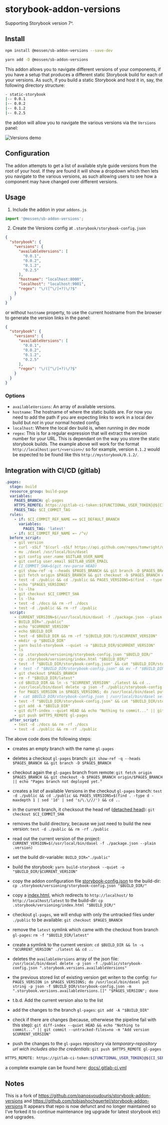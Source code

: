 # storybook-addon-versions

Supporting Storybook version 7^.
## Install

```sh
npm install @mossen/sb-addon-versions --save-dev

```

```sh
yarn add -D @mossen/sb-addon-versions

```

This addon allows you to navigate different versions of your components, if you have a setup that produces a different static Storybook build for each of your versions. As such, if you build a static Storybook and host it in, say, the following directory structure:

```sh
- static-storybook
|-- 0.0.1
|-- 0.0.2
|-- 0.1.2
|-- 0.2.5
```

the addon will allow you to navigate the various versions via the `Versions` panel:

![Versions demo](./docs/versions-demo.gif)

## Configuration

The addon attempts to get a list of available style guide versions from the root of your host. If they are found it will show a dropdown which then lets you navigate to the various versions, as such allowing users to see how a component may have changed over different versions.

## Usage

1. Include the addon in your `addons.js`

```javascript
import '@mossen/sb-addon-versions';
```

2. Create the Versions config at `.storybook/storybook-config.json`

```json
{
  "storybook": {
    "versions": {
      "availableVersions": [
        "0.0.1",
        "0.0.2",
        "0.1.2",
        "0.2.5"
      ],
      "hostname": "localhost:8000",
      "localhost": "localhost:9001",
      "regex": "\/([^\/]+?)\/?$"
    }
  }
}
```

or without `hostname` property, to use the current hostname from the browser to generate the version links in the panel:

```json
{
  "storybook": {
    "versions": {
      "availableVersions": [
        "0.0.1",
        "0.0.2",
        "0.1.2",
        "0.2.5"
      ],
      "regex": "\/([^\/]+?)\/?$"
    }
  }
}
```

### Options

- `availableVersions`: An array of available versions.
- `hostname`: The hostname of where the static builds are. For now you need to add the path if you are expecting links to work in a local dev build but *not* in your normal hosted config.
- `localhost`: Where the local dev build is, when running in dev mode
- `regex`: This is for a regular expression that will extract the version number for your URL. This is dependant on the way you store the static storybook builds. The example above will work for the format `http://localhost:port/<version>/` so for example, version `0.1.2` would be expected to be found like this `http://mystorybook/0.1.2/`.

## Integration with CI/CD (gitlab)

```yaml
.pages:
  stage: build
  resource_group: build-page
  variables:
    PAGES_BRANCH: gl-pages
    HTTPS_REMOTE: https://gitlab-ci-token:${FUNCTIONAL_USER_TOKEN}@${CI_SERVER_HOST}/${CI_PROJECT_PATH}.git
    PAGES_TAG: $CI_COMMIT_TAG
  rules:
    - if: $CI_COMMIT_REF_NAME == $CI_DEFAULT_BRANCH
      variables:
        PAGES_TAG: 'latest'
    - if: $CI_COMMIT_REF_NAME =~ /^v/
  before_script:
    - git version
    - curl -sSLf "$(curl -sSLf https://api.github.com/repos/tomwright/dasel/releases/tags/v1.27.3 | grep browser_download_url | grep linux_amd64 | grep -v .gz | cut -d\" -f 4)" -L -o dasel && chmod +x dasel
    - mv ./dasel /usr/local/bin/dasel
    - git config user.name $GITLAB_USER_NAME
    - git config user.email $GITLAB_USER_EMAIL
    # CI_COMMIT_SHA=$(git rev-parse HEAD)
    - git show-ref -q --heads $PAGES_BRANCH && git branch -D $PAGES_BRANCH
    - git fetch origin $PAGES_BRANCH && git checkout -b $PAGES_BRANCH origin/$PAGES_BRANCH || echo "Pages branch not deployed yet."
    - test -d ./public && cd ./public && PAGES_VERSIONS=$(find . -type d -maxdepth 1 | sed '1d' | sed 's/\.\///') && cd ..
    - echo "$PAGES_VERSIONS"
    - ls -lha
    - git checkout $CI_COMMIT_SHA
    - ls -lha
    - test -d ./docs && rm -rf ./docs
    - test -d ./public && rm -rf ./public
  script:
    - CURRENT_VERSION=$(/usr/local/bin/dasel -f ./package.json --plain .version)
    - BUILD_DIR="./public"
    - echo "$CURRENT_VERSION"
    - echo $BUILD_DIR
    - test -d $BUILD_DIR && rm -rf "${BUILD_DIR:?}/$CURRENT_VERSION"
    - mkdir -p "$BUILD_DIR"
    - yarn build-storybook --quiet -o "$BUILD_DIR/$CURRENT_VERSION"
    - ls
    - cp .storybook/versioning/storybook-config.json "$BUILD_DIR/"
    - cp .storybook/versioning/index.html "$BUILD_DIR/"
    - test -f "$BUILD_DIR/storybook-config.json" && cat "$BUILD_DIR/storybook-config.json" && echo -e "\n"
    # - test -f "$BUILD_DIR/storybook-config.json" && mv -f "$BUILD_DIR/storybook-config.json" "$BUILD_DIR/storybook-config.json.new"
    - git checkout $PAGES_BRANCH
    - rm -f "$BUILD_DIR/latest"
    - cd $BUILD_DIR && ln -s "$CURRENT_VERSION" ./latest && cd ..
    - /usr/local/bin/dasel delete -p json -f ./public/storybook-config.json ".storybook.versions.availableVersions"
    - for PAGES_VERSION in $PAGES_VERSIONS; do /usr/local/bin/dasel put string -p json -f $BUILD_DIR/storybook-config.json -m ".storybook.versions.availableVersions.[]" "$PAGES_VERSION"; done
    # - cat $BUILD_DIR/storybook-config.json | /usr/local/bin/dasel select -p json .storybook.versions.availableVersions --plain | grep "$CURRENT_VERSION" && /usr/local/bin/dasel put string -p json -f $BUILD_DIR/storybook-config.json -m ".storybook.versions.availableVersions.[]" "$CURRENT_VERSION"
    - test -f "$BUILD_DIR/storybook-config.json" && cat "$BUILD_DIR/storybook-config.json" && echo -e "\n"
    - git add -A "$BUILD_DIR"
    - git diff-index --quiet HEAD && echo "Nothing to commit..." || git commit --untracked-files=no -m "Add version $CURRENT_VERSION"
    - git push $HTTPS_REMOTE gl-pages
  after_script:
    - test -d ./docs && rm -rf ./docs
    - test -d ./public && rm -rf ./public
```

The above code does the following steps:

- creates an empty branch with the name `gl-pages`

- deletes a checkout `gl-pages` branch: `git show-ref -q --heads $PAGES_BRANCH && git branch -D $PAGES_BRANCH`
- checkout again the `gl-pages` branch from remote: `git fetch origin $PAGES_BRANCH && git checkout -b $PAGES_BRANCH origin/$PAGES_BRANCH || echo "Pages branch not deployed yet."`
- creates a list of available Versions in the checkout `gl-pages` branch: `test -d ./public && cd ./public && PAGES_VERSIONS=$(find . -type d -maxdepth 1 | sed '1d' | sed 's/\.\///') && cd ..`
- in the current branch, it checksout the head ref ([detached head](https://www.cloudbees.com/blog/git-detached-head)): `git checkout $CI_COMMIT_SHA`
- removes the build directory, because we just need to build the new version: `test -d ./public && rm -rf ./public`
- read out the current version of the project: `CURRENT_VERSION=$(/usr/local/bin/dasel -f ./package.json --plain .version)`
- set the build dir-variable: `BUILD_DIR="./public"`
- build the storybook: `yarn build-storybook --quiet -o "$BUILD_DIR/$CURRENT_VERSION"`
- copy the addon configuration file [storybook-config.json](docs/storybook-config.json) to the build-dir: `cp .storybook/versioning/storybook-config.json "$BUILD_DIR/"`
- copy a [index.html](docs/index.html), which redirects to `http://localhost/` to `http://localhost/latest` to the build-dir: `cp .storybook/versioning/index.html "$BUILD_DIR/"`
- checkout `gl-pages`, we will endup with only the untracked files under `./public` to be available: `git checkout $PAGES_BRANCH`
- remove the `latest` symlink which came with the checkout from branch `gl-pages`: `rm -f "$BUILD_DIR/latest"`
- create a symlink to the current version: `cd $BUILD_DIR && ln -s "$CURRENT_VERSION" ./latest && cd ..`
- deletes the `availableVersions` array of the json file: `/usr/local/bin/dasel delete -p json -f ./public/storybook-config.json ".storybook.versions.availableVersions"`
- the previous stored list of existing version get writen to the config: `for PAGES_VERSION in $PAGES_VERSIONS; do /usr/local/bin/dasel put string -p json -f $BUILD_DIR/storybook-config.json -m ".storybook.versions.availableVersions.[]" "$PAGES_VERSION"; done`
- t.b.d. Add the current version also to the list
- add the changes to the branch `gl-pages`: `git add -A "$BUILD_DIR"`
- check if there are changes (because, otherwiese the pipeline fail with this step): `git diff-index --quiet HEAD && echo "Nothing to commit..." || git commit --untracked-files=no -m "Add version $CURRENT_VERSION"`
- push the changes to the `gl-pages` repository via _temporary-repository url wich includes also the credentials_: `git push $HTTPS_REMOTE gl-pages`

```sh
HTTPS_REMOTE: https://gitlab-ci-token:${FUNCTIONAL_USER_TOKEN}@${CI_SERVER_HOST}/${CI_PROJECT_PATH}.git
```

a complete example can be found here: [docs/.gitlab-ci.yml](docs/.gitlab-ci.yml)

## Notes

This is a fork of <https://github.com/panosvoudouris/storybook-addon-versions> and <https://github.com/tobiashochguertel/storybook-addon-versions> It appears that repo is now defunct and no longer maintained so I've forked it to continue maintenance (eg upgrade for latest storybook etc) and upgrades.
